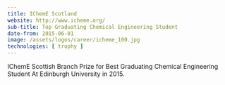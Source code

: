 ```yaml
---
title: IChemE Scotland
website: http://www.icheme.org/
sub-title: Top Graduating Chemical Engineering Student
date-from: 2015-06-01
image: /assets/logos/career/icheme_100.jpg
technologies: [ trophy ]
---
```


IChemE Scottish Branch Prize for Best Graduating Chemical Engineering Student At Edinburgh University in 2015.
